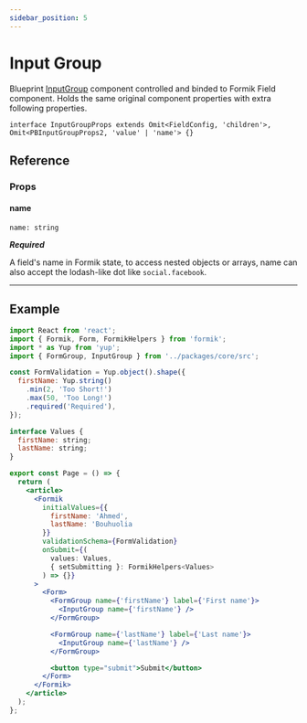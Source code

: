 ```yaml
---
sidebar_position: 5
---
```


# Input Group

Blueprint [InputGroup](https://blueprintjs.com/docs/#core/components/text-inputs) component controlled and binded to Formik Field component. Holds the same original component properties with extra following properties.

`interface InputGroupProps extends Omit<FieldConfig, 'children'>, Omit<PBInputGroupProps2, 'value' | 'name'> {}`

## Reference

### Props

#### name

`name: string`

**_Required_**

A field's name in Formik state, to access nested objects or arrays, name can also accept the lodash-like dot like `social.facebook`.

---

## Example

```jsx
import React from 'react';
import { Formik, Form, FormikHelpers } from 'formik';
import * as Yup from 'yup';
import { FormGroup, InputGroup } from '../packages/core/src';

const FormValidation = Yup.object().shape({
  firstName: Yup.string()
    .min(2, 'Too Short!')
    .max(50, 'Too Long!')
    .required('Required'),
});

interface Values {
  firstName: string;
  lastName: string;
}

export const Page = () => {
  return (
    <article>
      <Formik
        initialValues={{
          firstName: 'Ahmed',
          lastName: 'Bouhuolia
        }}
        validationSchema={FormValidation}
        onSubmit={(
          values: Values,
          { setSubmitting }: FormikHelpers<Values>
        ) => {}}
      >
        <Form>
          <FormGroup name={'firstName'} label={'First name'}>
            <InputGroup name={'firstName'} />
          </FormGroup>

          <FormGroup name={'lastName'} label={'Last name'}>
            <InputGroup name={'lastName'} />
          </FormGroup>

          <button type="submit">Submit</button>
        </Form>
      </Formik>
    </article>
  );
};
```
